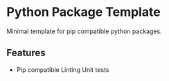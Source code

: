 # Python Package Template
Minimal template for pip compatible python packages.

## Features
* Pip compatible
Linting
Unit tests